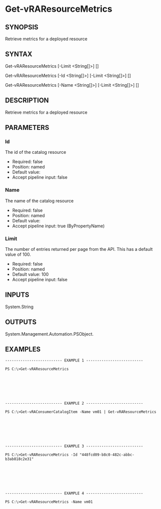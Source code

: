 # Get-vRAResourceMetrics

## SYNOPSIS
    
Retrieve metrics for a deployed resource

## SYNTAX
 Get-vRAResourceMetrics [-Limit <String[]>] [<CommonParameters>] Get-vRAResourceMetrics [-Id <String[]>] [-Limit <String[]>] [<CommonParameters>] Get-vRAResourceMetrics [-Name <String[]>] [-Limit <String[]>] [<CommonParameters>]    

## DESCRIPTION

Retrieve metrics for a deployed resource

## PARAMETERS


### Id

The id of the catalog resource

* Required: false
* Position: named
* Default value: 
* Accept pipeline input: false

### Name

The name of the catalog resource

* Required: false
* Position: named
* Default value: 
* Accept pipeline input: true (ByPropertyName)

### Limit

The number of entries returned per page from the API. This has a default value of 100.

* Required: false
* Position: named
* Default value: 100
* Accept pipeline input: false

## INPUTS

System.String

## OUTPUTS

System.Management.Automation.PSObject.

## EXAMPLES
```
-------------------------- EXAMPLE 1 --------------------------

PS C:\>Get-vRAResourceMetrics







-------------------------- EXAMPLE 2 --------------------------

PS C:\>Get-vRAConsumerCatalogItem -Name vm01 | Get-vRAResourceMetrics







-------------------------- EXAMPLE 3 --------------------------

PS C:\>Get-vRAResourceMetrics -Id "448fcd09-b8c0-482c-abbc-b3ab818c2e31"







-------------------------- EXAMPLE 4 --------------------------

PS C:\>Get-vRAResourceMetrics -Name vm01
```

